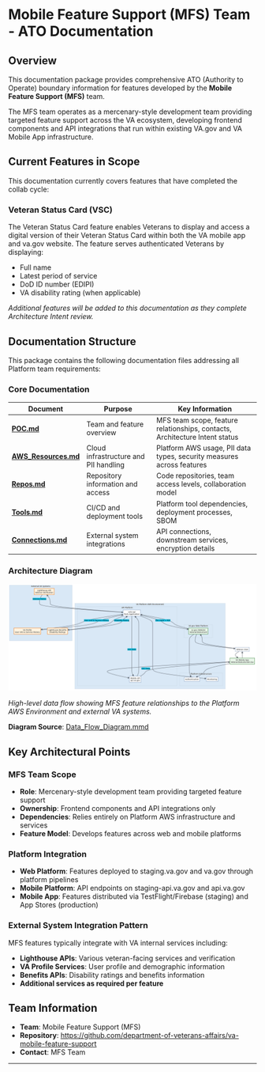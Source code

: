 # Mobile Feature Support (MFS) Team - ATO Documentation

## Overview

This documentation package provides comprehensive ATO (Authority to Operate) boundary information for features developed by the **Mobile Feature Support (MFS)** team. 

The MFS team operates as a mercenary-style development team providing targeted feature support across the VA ecosystem, developing frontend components and API integrations that run within existing VA.gov and VA Mobile App infrastructure.

## Current Features in Scope

This documentation currently covers features that have completed the collab cycle:

### Veteran Status Card (VSC)
The Veteran Status Card feature enables Veterans to display and access a digital version of their Veteran Status Card within both the VA mobile app and va.gov website. The feature serves authenticated Veterans by displaying:

- Full name
- Latest period of service  
- DoD ID number (EDIPI)
- VA disability rating (when applicable)

*Additional features will be added to this documentation as they complete Architecture Intent review.*

## Documentation Structure

This package contains the following documentation files addressing all Platform team requirements:

### Core Documentation

| Document | Purpose | Key Information |
|----------|---------|-----------------|
| **[POC.md](./POC.md)** | Team and feature overview | MFS team scope, feature relationships, contacts, Architecture Intent status |
| **[AWS_Resources.md](./AWS_Resources.md)** | Cloud infrastructure and PII handling | Platform AWS usage, PII data types, security measures across features |
| **[Repos.md](./Repos.md)** | Repository information and access | Code repositories, team access levels, collaboration model |
| **[Tools.md](./Tools.md)** | CI/CD and deployment tools | Platform tool dependencies, deployment processes, SBOM |
| **[Connections.md](./Connections.md)** | External system integrations | API connections, downstream services, encryption details |

### Architecture Diagram

![Data Flow Diagram](./Data_Flow_Diagram.png)

*High-level data flow showing MFS feature relationships to the Platform AWS Environment and external VA systems.*

**Diagram Source**: [Data_Flow_Diagram.mmd](./Data_Flow_Diagram.mmd)

## Key Architectural Points

### MFS Team Scope
- **Role**: Mercenary-style development team providing targeted feature support
- **Ownership**: Frontend components and API integrations only
- **Dependencies**: Relies entirely on Platform AWS infrastructure and services
- **Feature Model**: Develops features across web and mobile platforms

### Platform Integration
- **Web Platform**: Features deployed to staging.va.gov and va.gov through platform pipelines
- **Mobile Platform**: API endpoints on staging-api.va.gov and api.va.gov
- **Mobile App**: Features distributed via TestFlight/Firebase (staging) and App Stores (production)

### External System Integration Pattern
MFS features typically integrate with VA internal services including:
- **Lighthouse APIs**: Various veteran-facing services and verification
- **VA Profile Services**: User profile and demographic information
- **Benefits APIs**: Disability ratings and benefits information
- **Additional services as required per feature**

## Team Information

- **Team**: Mobile Feature Support (MFS)
- **Repository**: https://github.com/department-of-veterans-affairs/va-mobile-feature-support
- **Contact**: MFS Team

---
